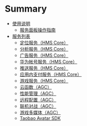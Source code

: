 # Summary

- [使用说明]()
    - [服务面板操作指南](user-guide.md)
- [服务列表]()
    - [定位服务（HMS Core）](hms-location.md)
    - [分析服务（HMS Core）](hms-analytics.md)
    - [广告服务（HMS Core）](hms-ads.md)
    - [华为帐号服务（HMS Core）](hms-account.md)
    - [推送服务（HMS Core）](hms-push.md)
    - [应用内支付服务（HMS Core）](hms-iap.md)
    - [游戏服务（HMS Core）](hms-game.md)
    - [云函数（AGC）](agc-function.md)
    - [性能管理（AGC）](agc-apms.md)
    - [远程配置（AGC）](agc-remoteconfig.md)
    - [联机对战（AGC）](hw-gobe.md)
    - [游戏多媒体（AGC）](hw-mmsdk.md)
    - [Taobao Avatar SDK](taobaoavatar.md)


